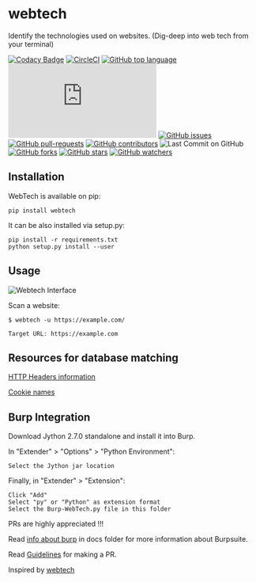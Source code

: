 # webtech
Identify the technologies used on websites. (Dig-deep into web tech from your terminal)

[![Codacy Badge](https://api.codacy.com/project/badge/Grade/e1f930ad4e9049109d73459f1edb7392)](https://app.codacy.com/manual/kaiiyer47/webtech?utm_source=github.com&utm_medium=referral&utm_content=kaiiyer/webtech&utm_campaign=Badge_Grade_Dashboard)
[![CircleCI](https://circleci.com/gh/kaiiyer/webtech.svg?style=svg)](https://circleci.com/gh/kaiiyer/webtech)
[![GitHub top language](https://img.shields.io/github/languages/top/kaiiyer/webtech?color=yellow&logo=python)]() 
![Only 32 Kb](https://badge-size.herokuapp.com/kaiiyer/webtech/master/Burp-WebTech.py)
[![GitHub issues](https://img.shields.io/github/issues/kaiiyer/webtech.svg)](https://GitHub.com/kaiiyer/webtech/issues/)
[![GitHub pull-requests](https://img.shields.io/github/issues-pr/kaiiyer/webtech.svg)](https://GitHub.com/kaiiyer/webtech//pull/)
[![GitHub contributors](https://img.shields.io/github/contributors/kaiiyer/webtech.svg)](https://GitHub.com/kaiiyer/webtech/graphs/contributors/)
![Last Commit on GitHub](https://img.shields.io/github/last-commit/kaiiyer/webtech.svg)
[![GitHub forks](https://img.shields.io/github/forks/kaiiyer/webtech.svg?style=social&label=Fork&maxAge=2592000)](https://github.com/kaiiyer/webtech)
[![GitHub stars](https://img.shields.io/github/stars/kaiiyer/webtech.svg?style=social&label=Star&maxAge=2592000)](https://github.com/kaiiyer/webtech)
[![GitHub watchers](https://img.shields.io/github/watchers/kaiiyer/webtech.svg?style=social&label=Watch&maxAge=2592000)](https://github.com/kaiiyer/webtech/watchers/)

## Installation
WebTech is available on pip:
```
pip install webtech
```
It can be also installed via setup.py:

```
pip install -r requirements.txt
python setup.py install --user
```

## Usage
![Webtech Interface](https://user-images.githubusercontent.com/24914913/74858499-6fc4dc80-536b-11ea-996a-6c6b9bb20a1f.png)

Scan a website:

```
$ webtech -u https://example.com/

Target URL: https://example.com
```
## Resources for database matching

[HTTP Headers information](http://netinfo.link/http/headers.html)

[Cookie names](https://webcookies.org/top-cookie-names) 

## Burp Integration

Download Jython 2.7.0 standalone and install it into Burp.

In "Extender" > "Options" > "Python Environment":

    Select the Jython jar location

Finally, in "Extender" > "Extension":

    Click "Add"
    Select "py" or "Python" as extension format
    Select the Burp-WebTech.py file in this folder

PRs are highly appreciated !!!

Read [info about burp](https://github.com/keshakaneria/webtech/blob/master/docs/info_about_burpsuite.md) in docs folder for more information about Burpsuite.

Read [Guidelines](/CONTRIBUTING.md) for making a PR.

Inspired by [webtech](https://github.com/ShielderSec/webtech)

